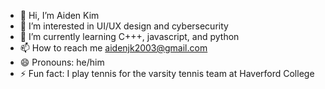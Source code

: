 - 👋 Hi, I’m Aiden Kim 
- 👀 I’m interested in UI/UX design and cybersecurity
- 🌱 I’m currently learning C+++, javascript, and python
- 📫 How to reach me aidenjk2003@gmail.com
- 😄 Pronouns: he/him
- ⚡ Fun fact: I play tennis for the varsity tennis team at Haverford College

<!---
K0i9m13/K0i9m13 is a ✨ special ✨ repository because its `README.md` (this file) appears on your GitHub profile.
You can click the Preview link to take a look at your changes.
--->
